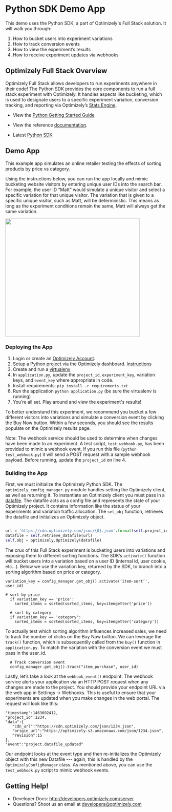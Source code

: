 # Python SDK Demo App

This demo uses the Python SDK, a part of Optimizely's Full Stack solution. It will walk you through:

1. How to bucket users into experiment variations 
2. How to track conversion events
3. How to view the experiment’s results 
4. How to receive experiment updates via webhooks

## Optimizely Full Stack Overview

Optimizely Full Stack allows developers to run experiments anywhere in their code! The Python SDK provides the core components to run a full stack experiment with Optimizely. It handles aspects like bucketing, which is used to designate users to a specific experiment variation, conversion tracking, and reporting via Optimizely’s [Stats Engine](https://www.optimizely.com/statistics/).  

* View the [Python Getting Started Guide](http://developers.optimizely.com/server/getting-started/index.html?language=python)

* View the reference [documentation](http://developers.optimizely.com/server/reference/index.html?language=python).

* Latest [Python SDK](https://github.com/optimizely/python-sdk)

## Demo App

This example app simulates an online retailer testing the effects of sorting products by price vs category.

Using the instructions below, you can run the app locally and mimic bucketing website visitors by entering unique user IDs into the search bar. For example, the user ID “Matt” would simulate a unique visitor and select a specific variation for that unique visitor. The variation that is given to a specific unique visitor, such as Matt, will be deterministic. This means as long as the experiment conditions remain the same, Matt will always get the same variation.
 
<img src="https://github.com/optimizely/python-sdk-demo-app/blob/master/images/screenshot.png" width="420" height="369px">

### Deploying the App
1. Login or create an [Optimizely Account](https://app.optimizely.com/signin).
2. Setup a Python project via the Optimizely dashboard. [Instructions](http://developers.optimizely.com/server/getting-started/index.html?language=python)
3.  Create and run a [virtualenv](http://docs.python-guide.org/en/latest/dev/virtualenvs/)
4. In `application.py`, update the `project_id`, `experiment_key`, variation keys, and `event_key` where appropriate in code.
5. Install requirements: `pip install -r requirements.txt`
6. Run the application `python application.py` (be sure the virtualenv is running)
7. You’re all set. Play around and view the experiment's results! 

To better understand this experiment, we recommend you bucket a few different visitors into variations and simulate a conversion event by clicking the Buy Now button. Within a few seconds, you should see the results populate on the Optimizely results page. 

Note: The webhook service should be used to determine when changes have been made to an experiment. A test script, `test_webhook.py`, has been provided to mimic a webhook event. If you run this file (`python test_webhook.py`) it will send a POST request with a sample webhook payload. Before running, update the `project_id` on line 4.  

### Building the App


First, we must initialize the Optimizely Python SDK. The `optimizely_config_manager.py` module handles setting the Optimizely client, as well as returning it. To instantiate an Optimizely client you must pass in a [datafile](http://developers.optimizely.com/server/reference/index.html#datafile). The datafile acts as a config file and represents the state of your Optimizely project. It contains information like the status of your experiments and variation traffic allocation. The `set_obj` function, retrieves the datafile and initializes an Optimizely object. 

```python

url = 'https://cdn.optimizely.com/json/{0}.json'.format(self.project_id)
datafile = self.retrieve_datafile(url)
self.obj = optimizely.Optimizely(datafile)
```    
The crux of this Full Stack experiment is bucketing users into variations and exposing them to different sorting functions. The SDK’s `activate()` function will bucket users into a variation based on a user ID (internal id, user cookie, etc…). Below we use the variation key, returned by the SDK, to branch into a sorting algorithm based on price or category.   

```
variation_key = config_manager.get_obj().activate(‘item-sort’', user_id)

# sort by price
  if variation_key == 'price':
    sorted_items = sorted(sorted_items, key=itemgetter('price'))

  # sort by category
  if variation_key == 'category':
    sorted_items = sorted(sorted_items, key=itemgetter('category'))

```
To actually test which sorting algorithm influences increased sales, we need to track the number of clicks on the Buy Now button. We can leverage the `track()` function, which is subsequentlly called from the `buy()` function in `application.py`. To match the variation with the conversion event we must pass in the user_id. 

```
  # Track conversion event
  config_manager.get_obj().track("item_purchase", user_id)
``` 

Lastly, let’s take a look at the `webhook_event()` endpoint. The webhook service alerts your application via an HTTP POST request when any changes are made to the project. You should provide your endpoint URL via the web app in Settings -> Webhooks. This is useful to ensure that your experiments are updated when you make changes in the web portal. The request will look like this: 

```
"timestamp":1463602412,
"project_id":1234,
"data":{  
   "cdn_url":"https://cdn.optimizely.com/json/1234.json",
   "origin_url":"https://optimizely.s3.amazonaws.com/json/1234.json",
   "revision":15
},
"event":"project.datafile_updated"
```
Our endpoint looks at the event type and then re-initializes the Optimizely object with this new Datafile --- again, this is handled by the `OptimizelyConfigManager` class. As mentioned above, you can use the `test_webhook.py` script to mimic webhook events. 

## Getting Help! 

* Developer Docs: http://developers.optimizely.com/server
* Questions? Shoot us an email at developers@optimizely.com
